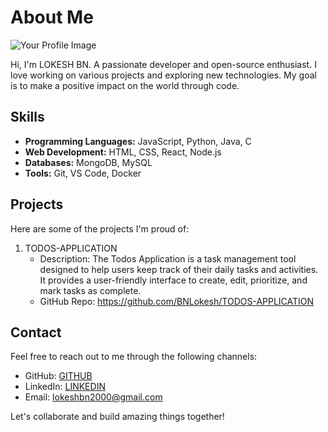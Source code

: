 # About Me

![Your Profile Image](https://marketsplash.com/content/images/2023/09/MarketSplash-PROGRAMMING-Cover-17--1--2.jpg)

Hi, I'm LOKESH BN. 
A passionate developer and open-source enthusiast. I love working on various projects and exploring new technologies. My goal is to make a positive impact on the world through code.

## Skills

- **Programming Languages:** JavaScript, Python, Java, C
- **Web Development:** HTML, CSS, React, Node.js
- **Databases:** MongoDB, MySQL
- **Tools:** Git, VS Code, Docker

## Projects

Here are some of the projects I'm proud of:

1. TODOS-APPLICATION
   - Description: The Todos Application is a task management tool designed to help users keep track of their daily tasks and activities. It provides a user-friendly interface to create, edit, prioritize, and mark tasks as complete.
   - GitHub Repo: https://github.com/BNLokesh/TODOS-APPLICATION


## Contact

Feel free to reach out to me through the following channels:

- GitHub: [GITHUB](https://github.com/BNLokesh/)
- LinkedIn: [LINKEDIN](https://www.linkedin.com/in/lokeshbn/)
- Email: lokeshbn2000@gmail.com

Let's collaborate and build amazing things together!

